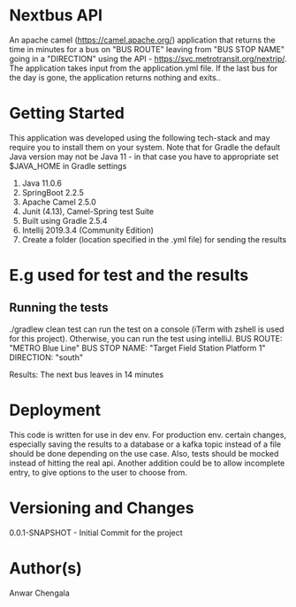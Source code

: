 # Nextbus API
An apache camel (https://camel.apache.org/) application that returns the time in minutes for a bus on "BUS ROUTE" leaving from 
"BUS STOP NAME" going in a "DIRECTION" using the API - https://svc.metrotransit.org/nextrip/. The application takes input from 
the application.yml file. If the last bus for the day is gone, the application returns nothing and exits.. 

# Getting Started
This application was developed using the following tech-stack and may require you to install them on your system. Note that for Gradle
the default Java version may not be Java 11 - in that case you have to appropriate set $JAVA_HOME in Gradle settings
1. Java 11.0.6
2. SpringBoot 2.2.5
2. Apache Camel 2.5.0
3. Junit (4.13), Camel-Spring test Suite
4. Built using Gradle 2.5.4
5. Intellij 2019.3.4 (Community Edition)
6. Create a folder (location specified in the .yml file) for sending the results

# E.g used for test and the results
## Running the tests
./gradlew clean test can run the test on a console (iTerm with zshell is used for this project). Otherwise, you can run the test using intelliJ.
BUS ROUTE: "METRO Blue Line"
BUS STOP NAME: "Target Field Station Platform 1"
DIRECTION: "south"

Results: The next bus leaves in 14 minutes

# Deployment
This code is written for use in dev env. For production env. certain changes, especially saving the results to a database or a kafka topic
instead of a file should be done depending on the use case. Also, tests should be mocked instead of hitting the real api.
Another addition could be to allow incomplete entry, to give options to the user to choose from.

# Versioning and Changes
0.0.1-SNAPSHOT - Initial Commit for the project

# Author(s)
Anwar Chengala

